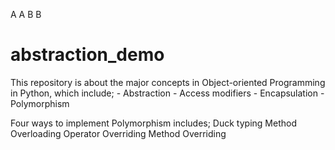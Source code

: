 A
A
B
B
# abstraction_demo

This repository is about the major concepts in Object-oriented Programming in Python, which include;
    - Abstraction
    - Access modifiers
    - Encapsulation
    - Polymorphism

Four ways to implement Polymorphism includes;
    Duck typing
    Method Overloading
    Operator Overriding
    Method Overriding
